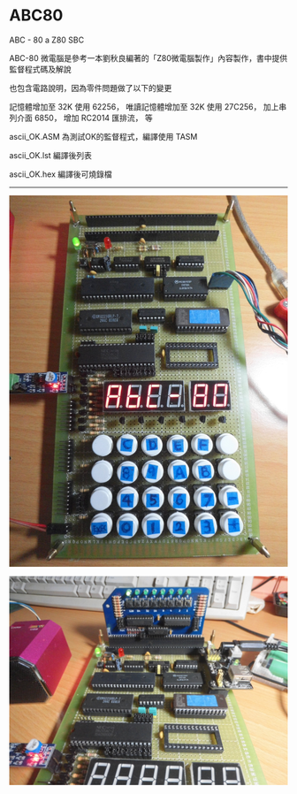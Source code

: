 # ABC80
ABC - 80 a Z80 SBC

ABC-80 微電腦是參考一本劉秋良編著的「Z80微電腦製作」內容製作，書中提供監督程式碼及解說

也包含電路說明，因為零件問題做了以下的變更

記憶體增加至 32K 使用 62256，
唯讀記憶體增加至 32K 使用 27C256，
加上串列介面 6850，
增加 RC2014 匯排流，
等

ascii_OK.ASM 為測試OK的監督程式，編譯使用 TASM

ascii_OK.lst 編譯後列表

ascii_OK.hex 編譯後可燒錄檔

<hr>

![alt text][def1]

[def1]: images/CIMG0218.JPG

![alt text][def2]

[def2]: images/CIMG0227.JPG
